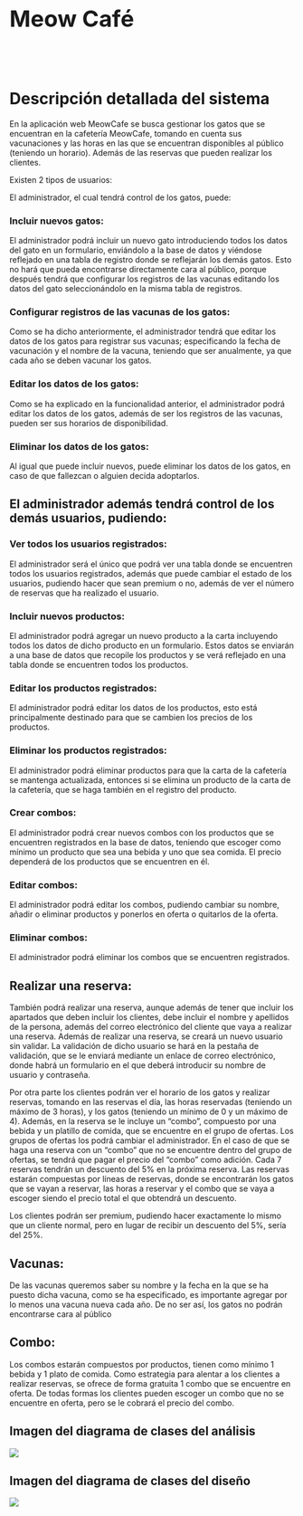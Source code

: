 <h1 style="font-size: 30pt;">Meow Café</h1>

<br>
<br>

# Descripción detallada del sistema

En la aplicación web MeowCafe se busca gestionar los gatos que se encuentran en la cafetería MeowCafe, tomando en cuenta sus vacunaciones y las horas en las que se encuentran disponibles al público (teniendo un horario). Además de las reservas que pueden realizar los clientes.

Existen 2 tipos de usuarios:

El administrador, el cual tendrá control de los gatos, puede:

### Incluir nuevos gatos:

El administrador podrá incluir un nuevo gato introduciendo todos los datos del gato en un formulario, enviándolo a la base de datos y viéndose reflejado en una tabla de registro donde se reflejarán los demás gatos. Esto no hará que pueda encontrarse directamente cara al público, porque después tendrá que configurar los registros de las vacunas editando los datos del gato seleccionándolo en la misma tabla de registros.

### Configurar registros de las vacunas de los gatos:

Como se ha dicho anteriormente, el administrador tendrá que editar los datos de los gatos para registrar sus vacunas; especificando la fecha de vacunación y el nombre de la vacuna, teniendo que ser anualmente, ya que cada año se deben vacunar los gatos.

### Editar los datos de los gatos:

Como se ha explicado en la funcionalidad anterior, el administrador podrá editar los datos de los gatos, además de ser los registros de las vacunas, pueden ser sus horarios de disponibilidad.

### Eliminar los datos de los gatos:

Al igual que puede incluir nuevos, puede eliminar los datos de los gatos, en caso de que fallezcan o alguien decida adoptarlos.

## El administrador además tendrá control de los demás usuarios, pudiendo:

### Ver todos los usuarios registrados:

El administrador será el único que podrá ver una tabla donde se encuentren todos los usuarios registrados, además que puede cambiar el estado de los usuarios, pudiendo hacer que sean premium o no, además de ver el número de reservas que ha realizado el usuario.

### Incluir nuevos productos:

El administrador podrá agregar un nuevo producto a la carta incluyendo todos los datos de dicho producto en un formulario. Estos datos se enviarán a una base de datos que recopile los productos y se verá reflejado en una tabla donde se encuentren todos los productos.


### Editar los productos registrados:

El administrador podrá editar los datos de los productos, esto está principalmente destinado para que se cambien los precios de los productos.


### Eliminar los productos registrados:

El administrador podrá eliminar productos para que la carta de la cafetería se mantenga actualizada, entonces si se elimina un producto de la carta de la cafetería, que se haga también en el registro del producto.


### Crear combos:

El administrador podrá crear nuevos combos con los productos que se encuentren registrados en la base de datos, teniendo que escoger como mínimo un producto que sea una bebida y uno que sea comida. El precio dependerá de los productos que se encuentren en él.


### Editar combos:

El administrador podrá editar los combos, pudiendo cambiar su nombre, añadir o eliminar productos y ponerlos en oferta o quitarlos de la oferta.

### Eliminar combos:

El administrador podrá eliminar los combos que se encuentren registrados.

## Realizar una reserva:

También podrá realizar una reserva, aunque además de tener que incluir los apartados que deben incluir los clientes, debe incluir el nombre y apellidos de la persona, además del correo electrónico del cliente que vaya a realizar una reserva. Además de realizar una reserva, se creará un nuevo usuario sin validar. La validación de dicho usuario se hará en la pestaña de validación, que se le enviará mediante un enlace de correo electrónico, donde habrá un formulario en el que deberá introducir su nombre de usuario y contraseña.

Por otra parte los clientes podrán ver el horario de los gatos y realizar reservas, tomando en las reservas el día, las horas reservadas (teniendo un máximo de 3 horas), y los gatos (teniendo un mínimo de 0 y un máximo de 4). Además, en la reserva se le incluye un “combo”, compuesto por una bebida y un platillo de comida, que se encuentre en el grupo de ofertas. Los grupos de ofertas los podrá cambiar el administrador. En el caso de que se haga una reserva con un “combo” que no se encuentre dentro del grupo de ofertas, se tendrá que pagar el precio del “combo” como adición. Cada 7 reservas tendrán un descuento del 5% en la próxima reserva. Las reservas estarán compuestas por líneas de reservas, donde se encontrarán los gatos que se vayan a reservar, las horas a reservar y el combo que se vaya a escoger siendo el precio total el que obtendrá un descuento.

Los clientes podrán ser premium, pudiendo hacer exactamente lo mismo que un cliente normal, pero en lugar de recibir un descuento del 5%, sería del 25%.


## Vacunas:

De las vacunas queremos saber su nombre y la fecha en la que se ha puesto dicha vacuna, como se ha especificado, es importante agregar por lo menos una vacuna nueva cada año. De no ser así, los gatos no podrán encontrarse cara al público 


## Combo:

Los combos estarán compuestos por productos, tienen como mínimo 1 bebida y 1 plato de comida. Como estrategia para alentar a los clientes a realizar  reservas, se ofrece de forma gratuita 1 combo que se encuentre en oferta. De todas formas los clientes pueden escoger   un combo que no se encuentre en oferta, pero se le cobrará el precio del combo.



## Imagen del diagrama de clases del análisis
<img src="diagrama/Diagrama de clases del análisis.jpg">


## Imagen del diagrama de clases del diseño
<img src="diagrama/Diagrama de clases del diseño.jpg" >
